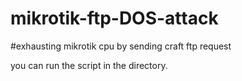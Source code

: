 # mikrotik-ftp-DOS-attack
#exhausting mikrotik cpu by sending craft ftp request

you can run the script in the directory.
